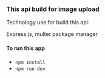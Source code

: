 ### This api build for image upload
Technology use for build this api:

Express.js,
multer package manager
#### To run this app
- `npm install`
- `npm run dev`

